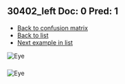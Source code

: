 ## 30402_left Doc: 0 Pred: 1
- [Back to confusion matrix](https://github.com/juliandewit/kaggle_retinopathy/blob/master/matrix.md)
- [Back to list](https://github.com/juliandewit/kaggle_retinopathy/blob/master/lists/01/list.md)
- [Next example in list](https://github.com/juliandewit/kaggle_retinopathy/blob/master/lists/01/30/30429_left.md)

![Eye](https://retinopaty.blob.core.windows.net/size1024/30402_left_0.jpeg)

### 

![Eye]()
